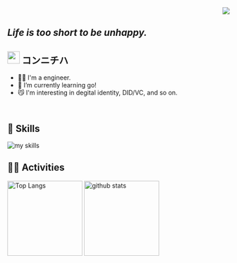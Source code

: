 <!-- 1. GitHub usernameを変更 -->
<div align="right">
  <img src="https://komarev.com/ghpvc/?username=kwauso" />
</div>

## _Life is too short to be unhappy._

<!-- 2. プロフィールや連絡先を変更 -->
## <img src="https://media.giphy.com/media/hvRJCLFzcasrR4ia7z/giphy.gif" width="28"> コンニチハ

- 🧑‍💻 I'm a engineer.
- 🌱 I’m currently learning go!
- 😼 I'm interesting in degital identity, DID/VC, and so on.
<br>


<!-- 3. 好きな技術スタックに変更 -->
<!-- ライトモート：theme=light, ダークモート：theme=dark -->
<!-- アイコンの選択肢一覧：https://arc.net/l/quote/zizyykfh -->
## 🌱 Skills
<img alt="my skills" src="https://skillicons.dev/icons?theme=dark&perline=7&i=python,ts,nodejs,react,next,python,emacs,github,linux" />
<br>


<!-- 4. GitHub usernameを変更, 2箇所 -->
<!-- ライトモート：theme=light, ダークモート：theme=vue-dark  -->
## 🏃‍♀️ Activities
<div align="left"> 
  <img alt="Top Langs" height="170px" src="https://github-readme-stats.vercel.app/api?username=kwauso&theme=vue-dark&layout=compact" />
  <img alt="github stats" height="170px" src="https://github-readme-stats.vercel.app/api/top-langs/?username=kwauso&theme=vue-dark&layout=compact" />
</div>


<!--
This repository is a ✨ _special_ ✨ repository because its `README.md` (this file) appears on your GitHub profile.

Here are some ideas to get you started:

- 🔭 I’m currently working on ...
- 🌱 I’m currently learning ...
- 👯 I’m looking to collaborate on ...
- 🤔 I’m looking for help with ...
- 💬 Ask me about ...
- 📫 How to reach me: ...
- 😄 Pronouns: ...
- ⚡ Fun fact: ...
-->
